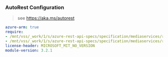 ### AutoRest Configuration

> see https://aka.ms/autorest

``` yaml
azure-arm: true
require:
- /mnt/vss/_work/1/s/azure-rest-api-specs/specification/mediaservices/resource-manager/readme.md
- /mnt/vss/_work/1/s/azure-rest-api-specs/specification/mediaservices/resource-manager/readme.go.md
license-header: MICROSOFT_MIT_NO_VERSION
module-version: 3.2.1
```